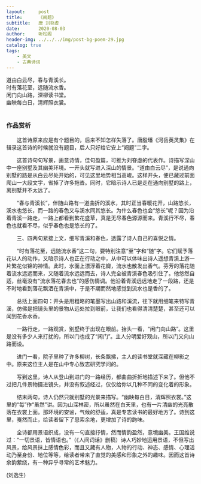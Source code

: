 ```yaml
---
layout:     post
title:      《阙题》
subtitle:   唐 刘昚虚
date:       2020-08-03
author:     听松阁
header-img: ../../../img/post-bg-poem-29.jpg
catalog: true
tags:
    - 美文
    - 古典诗词
---
```



道由白云尽，春与青溪长。<br>
时有落花至，远随流水香。<br>
闲门向山路，深柳读书堂。<br>
幽映每白日，清辉照衣裳。<br>
<br>

### 作品赏析
　　这首诗原来应是有个题目的，后来不知怎样失落了。唐殷璠《河岳英灵集》在辑录这首诗的时候就没有题目，后人只好给它安上“阙题”二字。
  
　　这首诗句句写景，画意诗情，佳句盈篇，可推为刘眘虚的代表作。诗描写深山中一座别墅及其幽美环境。一开头就写进入深山的情景。“道由白云尽”，是说通向别墅的路是从白云尽处开始的，可见这里地势相当高峻。这样开头，便已藏过前面爬山一大段文字，省掉了许多拖沓。同时，它暗示诗人已是走在通向别墅的路上，离别墅并不太远了。
  
　　“春与青溪长”，伴随山路有一道曲折的溪水，其时正当春暖花开，山路悠长，溪水也悠长，而一路的春色又与溪水同其悠长。为什么春色也会“悠长”呢？因为沿着青溪一路走，一路上都看到繁花盛草，真是无尽春色源源而来。青溪行不尽，春色也就看不尽，似乎春色也是悠长的了。
  
　　三、四两句紧接上文，细写青溪和春色，透露了诗人自己的喜悦之情。
  
　　“时有落花至，远随流水香”这二句，要特别注意“至”字和“随”字。它们赋予落花以人的动作，又暗示诗人也正在行动之中，从中可以体味出诗人遥想青溪上游一片繁花似锦的神情。此时，水面上漂浮着花瓣，流水也散发出香气。芬芳的落花随着流水远远而来，又随着流水远远而去，诗人完全被青溪春色吸引住了。他悠然自适，丝毫没有“流水落花春去也”的感伤情调。他沿着青溪远远地走了一段路，还是不时地看到落花飘洒在青溪中，于是不期而然地感觉到流水也是香的了。
  
　　总括上面四句：开头是用粗略的笔墨写出山路和溪流，往下就用细笔来特写青溪，仿佛是把镜头里的景物从远处拉到眼前，让我们也看得清清楚楚，甚至还可以闻到花香水香。
  
　　一路行走，一路观赏，别墅终于出现在眼前。抬头一看，“闲门向山路”。这里是没有多少人来打扰的，所以门也成了“闲门”。主人分明爱好观山，所以门又向山路而设。
  
　　进门一看，院子里种了许多柳树，长条飘拂，主人的读书堂就深藏在柳影之中。原来这位主人是在山中专心致志研究学问的。
  
　　写到这里，诗人从登山到进门的一路经历，都曲曲折折地描述下来了。但他不过把几件景物摄进镜头，并没有叙述经过，仅仅给你以几种不同的变化着的形象。
  
　　结末两句，诗人仍然只就别墅的光景来描写。“幽映每白日，清辉照衣裳。”这里的“每”作“虽然”讲。因为山深林密，所以虽然在白天里，也有一片清幽的光亮散落在衣裳上面。那环境的安谧，气候的舒适，真是专志读书的最好地方了。诗到这里，戛然而止，给读者留下了思索余地，更增加了诗的韵味。
  
　　全诗都用景语织成，没有一句直接抒情，然而情韵盈然，意境幽美。王国维说过：“一切景语，皆情语也。”（《人间词话》删稿）诗人巧妙地运用景语，不但写出风景，给风景抹上感情色彩，而且又藏有人物，人物的行动、神态、感情、心理活动乃至身份、地位等等，给读者带来了直觉的美感和形象之外的趣味。因而这首诗余韵萦绕，有一种异乎寻常的艺术魅力。
  
(刘逸生)
